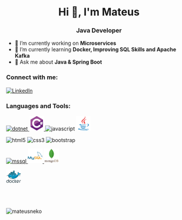 <h1 align="center">Hi 👋, I'm Mateus</h1>
<h3 align="center">Java Developer</h3>

- 🔭 I’m currently working on **Microservices**
- 🌱 I’m currently learning **Docker, Improving SQL Skills and Apache Kafka**
- 💬 Ask me about **Java & Spring Boot**

<h3 align="left">Connect with me:</h3>
<p align="left">
  <a href="https://www.linkedin.com/in/mateus-deandrade/" target="blank">
    <img align="center" src="https://raw.githubusercontent.com/rahuldkjain/github-profile-readme-generator/master/src/images/icons/Social/linked-in-alt.svg" alt="LinkedIn" height="30" width="40" />
  </a>
</p>

<h3 align="left">Languages and Tools:</h3>
<p></p>
<p>
  <!-- Microsoft Tools -->
   <a href="https://dotnet.microsoft.com/" target="_blank" rel="noreferrer">
    <img src="https://uxwing.com/wp-content/themes/uxwing/download/brands-and-social-media/microsoft-dot-net-icon.png" alt="dotnet" width="40" height="40">
  </a> 

  <a href="https://dotnet.microsoft.com/pt-br/learn/csharp" target="_blank" rel="noreferrer">
    <img src="https://raw.githubusercontent.com/devicons/devicon/master/icons/csharp/csharp-original.svg" alt="csharp" width="40" height="40"/>
  </a> 

  <a>
    <img src="https://uxwing.com/wp-content/themes/uxwing/download/brands-and-social-media/javascript-programming-language-icon.png" alt="javascript" width="40" height="40"/>
  </a>

   <a href="https://www.java.com" target="_blank" rel="noreferrer">
    <img src="https://raw.githubusercontent.com/devicons/devicon/master/icons/java/java-original.svg" alt="java" width="40" height="40"/>
  </a>
  
</p>

<p>
  <!-- HTML, CSS, Bootstrap -->
  
  <a>
    <img src="https://uxwing.com/wp-content/themes/uxwing/download/brands-and-social-media/html-icon.png" alt="html5" width="40" height="40"/>
  </a>
  
  <a>
    <img src="https://uxwing.com/wp-content/themes/uxwing/download/brands-and-social-media/css-icon.png" alt="css3" width="40" height="40"/>
  </a> 
  <a>
    <img src="https://uxwing.com/wp-content/themes/uxwing/download/brands-and-social-media/bootstrap-5-logo-icon.png" alt="bootstrap" width="45" height="40"/>
  </a>
</p>

<p>
  <!-- Databases -->
  <a href="https://www.microsoft.com/en-us/sql-server" target="_blank" rel="noreferrer">
    <img src="https://e7.pngegg.com/pngimages/816/377/png-clipart-microsoft-sql-server-microsoft-sql-server-database-administrator-computer-icons-table-free-high-quality-sql-server-icon-miscellaneous-text-thumbnail.png" alt="mssql" width="40" height="40"/>
  </a> 
  <a href="https://www.mysql.com/" target="_blank" rel="noreferrer">
    <img src="https://raw.githubusercontent.com/devicons/devicon/master/icons/mysql/mysql-original-wordmark.svg" alt="mysql" width="40" height="40"/>
  </a>
  <a href="https://www.mongodb.com/" target="_blank" rel="noreferrer">
    <img src="https://raw.githubusercontent.com/devicons/devicon/master/icons/mongodb/mongodb-original-wordmark.svg" alt="mongodb" width="40" height="40"/>
  </a>
</p>

<p>
  <!-- Docker -->
  <a href="https://www.docker.com/" target="_blank" rel="noreferrer">
    <img src="https://raw.githubusercontent.com/devicons/devicon/master/icons/docker/docker-original-wordmark.svg" alt="docker" width="40" height="40"/>
  </a>
</p>

<br>
<br>
<p align="left">
  <img src="https://komarev.com/ghpvc/?username=mateusneko&label=Profile%20views&color=0e75b6&style=flat" alt="mateusneko" />
</p>
